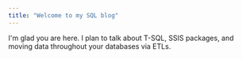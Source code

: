 ```yaml
---
title: "Welcome to my SQL blog"
---
```


I'm glad you are here. I plan to talk about T-SQL, SSIS packages, and moving data throughout your databases via ETLs.
